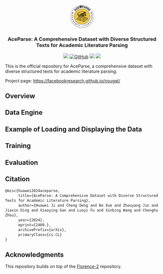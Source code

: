 <p align="center">
  <img src="./assets/logo.png" alt="sadpd-logo" width="15%">
  <h3 align="center">
    AceParse: A Comprehensive Dataset with Diverse Structured Texts for Academic Literature Parsing
  </h3>
  <p align="center">
    <a href=''><img src='https://img.shields.io/badge/Paper-ArXiv-C71585'></a> 
    <a href="https://github.com/JHW5981/AceParse/LICENSE"><img alt="GitHub" src="https://img.shields.io/github/license/JHW5981/AceParse.svg?color=blue"></a>
    <a href=''><img src='https://img.shields.io/badge/%F0%9F%A4%97%20Hugging Face-k2%20v1-red'></a>  
    <a href=''><img src='https://img.shields.io/badge/Dataset-GeoBench-4169E1'></img></a>
  </p>
</p>

This is the official repository for AceParse, a comprehensive dataset with diverse structured texts for academic literature parsing.

Project page: https://facebookresearch.github.io/nougat/

## Overview

## Data Engine

## Example of Loading and Displaying the Data

## Training

## Evaluation

## Citation

```
@misc{huawei2024aceparse,
      title={AceParse: A Comprehensive Dataset with Diverse Structured Texts for Academic Literature Parsing}, 
      author={Huawei Ji and Cheng Deng and Bo Xue and Zhouyang Jin and Jiaxin Ding and Xiaoying Gan and Luoyi Fu and Xinbing Wang and Chenghu Zhou},
      year={2024},
      eprint={2409.},
      archivePrefix={arXiv},
      primaryClass={cs.CL}
}
```

## Acknowledgments

This repository builds on top of the [Florence-2](https://huggingface.co/microsoft/Florence-2-base/tree/main) repository.
